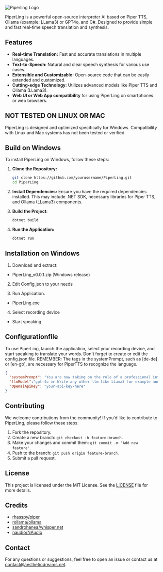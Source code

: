![Piperling Logo](https://aestheticdreams.ai/images/piperling_logo.png)

PiperLing is a powerful open-source interpreter AI based on Piper TTS, Ollama (example: LLama3) or GPT4o, and C#. Designed to provide simple and fast real-time speech translation and synthesis.

## Features

- **Real-time Translation:** Fast and accurate translations in multiple languages.
- **Text-to-Speech:** Natural and clear speech synthesis for various use cases.
- **Extensible and Customizable:** Open-source code that can be easily extended and customized.
- **Cutting-edge Technology:** Utilizes advanced models like Piper TTS and Ollama (LLama3).
- **Web UI or Web App compatibility** for using PiperLing on smartphones or web browsers.


## NOT TESTED ON LINUX OR MAC 
PiperLing is designed and optimized specifically for Windows. Compatibility with Linux and Mac systems has not been tested or verified.

## Build on Windows

To install PiperLing on Windows, follow these steps:

1. **Clone the Repository:**
   ```bash
   git clone https://github.com/yourusername/PiperLing.git
   cd PiperLing
   ```

2. **Install Dependencies:**
   Ensure you have the required dependencies installed. This may include .NET SDK, necessary libraries for Piper TTS, and Ollama (LLama3) components.

3. **Build the Project:**
   ```bash
   dotnet build
   ```

4. **Run the Application:**
   ```bash
   dotnet run
   ```

## Installation on Windows

1. Download and extract:
 - PiperLing_v0.0.1.zip (Windows release)

2. Edit Config.json to your needs

3. Run Application.
- PiperLing.exe

4. Select recording device 
- Start speaking


## Configurationfile


To use PiperLing, launch the application, select your recording device, and start speaking to translate your words. Don't forget to create or edit the config.json file. REMEMBER: The tags in the systemPrompt, such as [de-de] or [en-gb], are necessary for PiperTTS to recognize the language.
```json
{
  "systemPrompt": "You are now taking on the role of a professional interpreter. Please translate everything we discuss, tagging the recognized language of the translation at the beginning with tags like [de-de] for German or [en-gb] for English. Only output the translation. I am currently with friends and would like to communicate with them in English. However, my English isn't very good, so you need to translate their English sentences into German.\n\nFor example:\n[de-de] Wie geht es dir?\n[en-gb] I'm fine, how about you?", 
  "llmModel":"gpt-4o or Write any other llm like LLama3 for example and local Ollama endpoint will be used", 
  "OpenaiApiKey": "your-api-key-here"
}
```
## Contributing

We welcome contributions from the community! If you'd like to contribute to PiperLing, please follow these steps:

1. Fork the repository.
2. Create a new branch: `git checkout -b feature-branch`.
3. Make your changes and commit them: `git commit -m 'Add new feature'`.
4. Push to the branch: `git push origin feature-branch`.
5. Submit a pull request.

## License

This project is licensed under the MIT License. See the [LICENSE](LICENSE) file for more details.

## Credits
- [rhasspy/piper](https://github.com/rhasspy/piper)
- [rollama/ollama](https://github.com/ollama/ollama)
- [sandrohanea/whisper.net](https://github.com/sandrohanea/whisper.net)
- [naudio/NAudio](https://github.com/naudio/NAudio)

## Contact

For any questions or suggestions, feel free to open an issue or contact us at [contact@aestheticdreams.net](mailto:contact@aestheticdreams.net).
